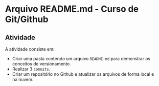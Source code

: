 # Arquivo README.md - Curso de Git/Github

## Atividade

A atividade consiste em:

- Criar uma pasta contendo um arquivo `README.md` para demonstrar os conceitos de versionamento.
- Realizar 3 `commits`.
- Criar um repositório no Github e atualizar os arquivos de forma local e na nuvem.